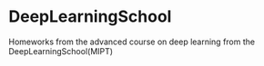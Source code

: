 # DeepLearningSchool
Homeworks from the advanced course on deep learning from the DeepLearningSchool(MIPT)
